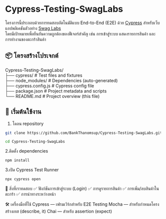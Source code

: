 # Cypress-Testing-SwagLabs

โครงการนี้ประกอบด้วยการทดสอบอัตโนมัติแบบ End-to-End (E2E) ด้วย [Cypress](https://www.cypress.io/) สำหรับเว็บแอปพลิเคชันตัวอย่าง [Swag Labs](https://www.saucedemo.com/)  
โดยมีเป้าหมายเพื่อยืนยันความถูกต้องของฟีเจอร์สำคัญ เช่น การเข้าสู่ระบบ แสดงรายการสินค้า และการทำงานของตะกร้าสินค้า

## 📦 โครงสร้างโปรเจกต์
Cypress-Testing-SwagLabs/  
├── cypress/ # Test files and fixtures  
├── node_modules/ # Dependencies (auto-generated)  
├── cypress.config.js # Cypress config file  
├── package.json # Project metadata and scripts  
└── README.md # Project overview (this file)  

## 🚀 เริ่มต้นใช้งาน

1. โคลน repository
```bash
git clone https://github.com/BankThanomsup/Cypress-Testing-SwagLabs.git

cd Cypress-Testing-SwagLabs
```
2.ติดตั้ง dependencies
```bash
npm install
```

3.เปิด Cypress Test Runner
```bash
npx cypress open
```

🧪 สิ่งที่เราทดสอบ
✅ ฟังก์ชันการเข้าสู่ระบบ (Login)
✅ การดูรายการสินค้า
✅ การเพิ่ม/ลบสินค้าในตะกร้า
✅ การนำทางระหว่างหน้า

🛠 เครื่องมือที่ใช้
Cypress — เฟรมเวิร์กสำหรับ E2E Testing
Mocha — สำหรับกำหนดโครงสร้างเทส (describe, it)
Chai — สำหรับ assertion (expect)
